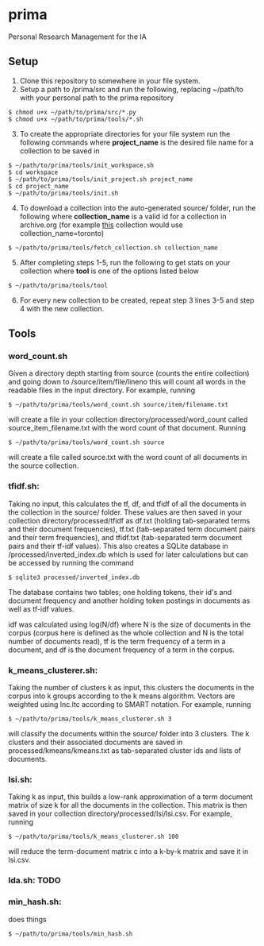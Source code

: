 # prima
Personal Research Management for the IA

## Setup
1. Clone this repository to somewhere in your file system.
2. Setup a path to /prima/src and run the following, replacing ~/path/to with your personal path to the prima repository
  >
    $ chmod u+x ~/path/to/prima/src/*.py
    $ chmod u+x ~/path/to/prima/tools/*.sh
3. To create the appropriate directories for your file system run the following commands where **project_name** is the desired file name for a collection to be saved in
  >
    $ ~/path/to/prima/tools/init_workspace.sh
    $ cd workspace
    $ ~/path/to/prima/tools/init_project.sh project_name
    $ cd project_name
    $ ~/path/to/prima/tools/init.sh
4. To download a collection into the auto-generated source/ folder, run the following where **collection_name** is a valid id for a collection in archive.org (for example [this](https://archive.org/details/toronto) collection would use collection_name=toronto)
  >
    $ ~/path/to/prima/tools/fetch_collection.sh collection_name 

5. After completing steps 1-5, run the following to get stats on your collection where **tool** is one of the options listed below
  >
    $ ~/path/to/prima/tools/tool 
6. For every new collection to be created, repeat step 3 lines 3-5 and step 4 with the new collection.

## Tools

### word_count.sh
Given a directory depth starting from source (counts the entire collection) and going down to /source/item/file/lineno this will count all words in the readable files in the input directory. For example, running 
  >
    $ ~/path/to/prima/tools/word_count.sh source/item/filename.txt
will create a file in your collection directory/processed/word_count called source_item_filename.txt with the word count of that document. Running
  >
    $ ~/path/to/prima/tools/word_count.sh source
will create a file called source.txt with the word count of all documents in the source collection.

### tfidf.sh: 
Taking no input, this calculates the tf, df, and tfidf of all the documents in the collection in the source/ folder. These values are then saved in your collection directory/processed/tfidf as df.txt (holding tab-separated terms and their document frequencies), tf.txt (tab-separated term document pairs and their term frequencies), and tfidf.txt (tab-separated term document pairs and their tf-idf values). This also creates a SQLite database in /processed/inverted_index.db which is used for later calculations but can be accessed by running the command
  >
    $ sqlite3 processed/inverted_index.db
The database contains two tables; one holding tokens, their id's and document frequency and another holding token postings in documents as well as tf-idf values.

idf was calculated using log(N/df) where N is the size of documents in the corpus (corpus here is defined as the whole collection and N is the total number of documents read), tf is the term frequency of a term in a document, and df is the document frequency of a term in the corpus.

### k_means_clusterer.sh:
Taking the number of clusters k as input, this clusters the documents in the corpus into k groups according to the k means algorithm. Vectors are weighted using lnc.ltc according to SMART notation. For example, running
  >
    $ ~/path/to/prima/tools/k_means_clusterer.sh 3
will classify the documents within the source/ folder into 3 clusters. The k clusters and their associated documents are saved in processed/kmeans/kmeans.txt as tab-separated cluster ids and lists of documents.

### lsi.sh: 
Taking k as input, this builds a low-rank approximation of a term document matrix  of size k for all the documents in the collection. This matrix is then saved in your collection  directory/processed/lsi/lsi.csv. For example, running
  >
    $ ~/path/to/prima/tools/k_means_clusterer.sh 100
will reduce the term-document matrix c into a k-by-k matrix and save it in lsi.csv.

### lda.sh: TODO

### min_hash.sh:
does things
  >
    $ ~/path/to/prima/tools/min_hash.sh